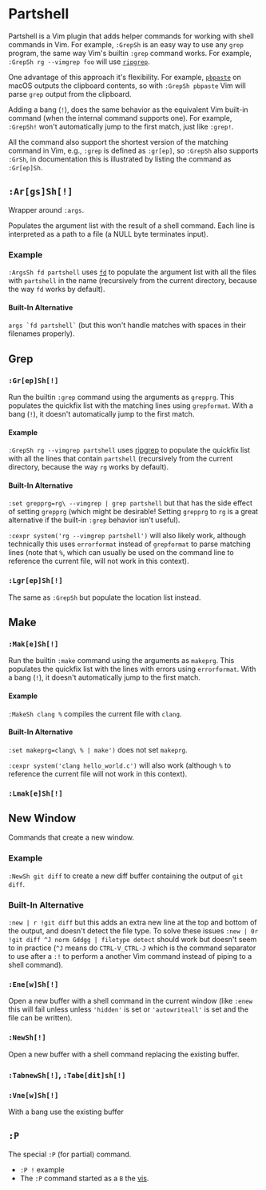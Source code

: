 # Partshell

Partshell is a Vim plugin that adds helper commands for working with shell commands in Vim. For example, `:GrepSh` is an easy way to use any `grep` program, the same way Vim's builtin `:grep` command works. For example, `:GrepSh rg --vimgrep foo` will use [`ripgrep`](https://github.com/BurntSushi/ripgrep).

One advantage of this approach it's flexibility. For example, [`pbpaste`](https://ss64.com/mac/pbpaste.html) on macOS outputs the clipboard contents, so with `:GrepSh pbpaste` Vim will parse `grep` output from the clipboard.

Adding a bang (`!`), does the same behavior as the equivalent Vim built-in command (when the internal command supports one). For example, `:GrepSh!` won't automatically jump to the first match, just like `:grep!`.

All the command also support the shortest version of the matching command in Vim, e.g., `:grep` is defined as `:gr[ep]`, so `:GrepSh` also supports `:GrSh`, in documentation this is illustrated by listing the command as `:Gr[ep]Sh`.

## `:Ar[gs]Sh[!]`

Wrapper around `:args`.

Populates the argument list with the result of a shell command. Each line is interpreted as a path to a file (a NULL byte terminates input).

### Example

`:ArgsSh fd partshell` uses [`fd`](https://github.com/sharkdp/fd) to populate the argument list with all the files with `partshell` in the name (recursively from the current directory, because the way `fd` works by default).

#### Built-In Alternative

<p><code>args `fd partshell`</code> (but this won't handle matches with spaces in their filenames properly).</p>

## Grep

### `:Gr[ep]Sh[!]`

Run the builtin `:grep` command using the arguments as `grepprg`. This populates the quickfix list with the matching lines using `grepformat`. With a bang (`!`), it doesn't automatically jump to the first match.

#### Example

`:GrepSh rg --vimgrep partshell` uses [ripgrep](https://github.com/BurntSushi/ripgrep) to populate the quickfix list with all the lines that contain `partshell` (recursively from the current directory, because the way `rg` works by default).

#### Built-In Alternative

`:set grepprg=rg\ --vimgrep | grep partshell` but that has the side effect of setting `grepprg` (which might be desirable! Setting `grepprg` to `rg` is a great alternative if the built-in `:grep` behavior isn't useful).

`:cexpr system('rg --vimgrep partshell')` will also likely work, although technically this uses `errorformat` instead of `grepformat` to parse matching lines (note that `%`, which can usually be used on the command line to reference the current file, will not work in this context).

### `:Lgr[ep]Sh[!]`

The same as `:GrepSh` but populate the location list instead.

## Make

### `:Mak[e]Sh[!]`

Run the builtin `:make` command using the arguments as `makeprg`. This populates the quickfix list with the lines with errors using `errorformat`. With a bang (`!`), it doesn't automatically jump to the first match.

#### Example

`:MakeSh clang %` compiles the current file with `clang`.

#### Built-In Alternative

`:set makeprg=clang\ % | make')` does not set `makeprg`.

`:cexpr system('clang hello_world.c')` will also work (although `%` to reference the current file will not work in this context).

### `:Lmak[e]Sh[!]`

## New Window

Commands that create a new window.

### Example

`:NewSh git diff` to create a new diff buffer containing the output of `git diff`.

### Built-In Alternative

`:new | r !git diff` but this adds an extra new line at the top and bottom of the output, and doesn't detect the file type. To solve these issues `:new | 0r !git diff ^J norm Gddgg | filetype detect` should work but doesn't seem to in practice (`^J` means do `CTRL-V_CTRL-J` which is the command separator to use after a `:!` to perform a another Vim command instead of piping to a shell command).

### `:Ene[w]Sh[!]`

Open a new buffer with a shell command in the current window (like `:enew` this will fail unless unless `'hidden'` is set or `'autowriteall'` is set and the file can be written).

### `:NewSh[!]`

Open a new buffer with a shell command replacing the existing buffer.

### `:TabnewSh[!]`, `:Tabe[dit]sh[!]`

### `:Vne[w]Sh[!]`


With a bang use the existing buffer

## `:P`

The special `:P` (for partial) command.

- `:P !` example
- The `:P` command started as a  `B` the [vis](https://www.vim.org/scripts/script.php?script_id=1195).



